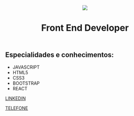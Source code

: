 <!DOCTYPE html>
<html>
    <head>
        <meta charset="utf-8">
        <meta name="description" content="Processo de vendas Outbound">
        <meta name="viewport" content="width-device=width, initial-scale=1.0">
        <title>Front End Developer</title>
        <link rel="stylesheet" href="estilos.css">
<body>
<header>
  <img src="https://neofeed.com.br/wp-content/uploads/2021/10/desenvolvedor.jpg">
  <h1 class="titulo">Front End Developer</h1>
</header>
<main>
<div class="conteudo">
  <h2>Especialidades e conhecimentos:</h2>
  <ul class="especialidades">
    <li>JAVASCRIPT</li>
    <li>HTML5</li>
    <li>CSS3</li>
    <li>BOOTSTRAP</li>
    <li>REACT</li>
  </ul>
 </div>
</main>
<footer>
  <p><a href="https://www.linkedin.com/in/leonardo-bernardo-76366316b/" target ="_blank">LINKEDIN</a></p>
  <p><a href="+54 11 5514-9712">TELEFONE</a></p>
  
